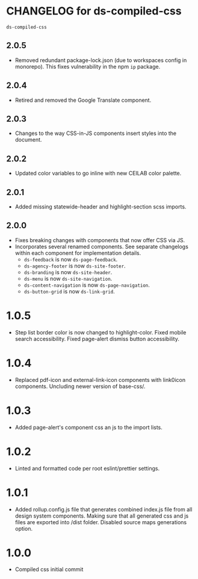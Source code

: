 # CHANGELOG for ds-compiled-css

`ds-compiled-css`

## 2.0.5

- Removed redundant package-lock.json (due to workspaces config in monorepo). This fixes vulnerability in the npm `ip` package.

## 2.0.4

- Retired and removed the Google Translate component.

## 2.0.3

- Changes to the way CSS-in-JS components insert styles into the document.

## 2.0.2

- Updated color variables to go inline with new CEILAB color palette.

## 2.0.1

- Added missing statewide-header and highlight-section scss imports.

## 2.0.0

- Fixes breaking changes with components that now offer CSS via JS.
- Incorporates several renamed components. See separate changelogs within each component for implementation details.
  - `ds-feedback` is now `ds-page-feedback`.
  - `ds-agency-footer` is now `ds-site-footer`.
  - `ds-branding` is now `ds-site-header`.
  - `ds-menu` is now `ds-site-navigation`.
  - `ds-content-navigation` is now `ds-page-navigation`.
  - `ds-button-grid` is now `ds-link-grid`.

# 1.0.5

- Step list border color is now changed to highlight-color. Fixed mobile search accessibility. Fixed page-alert dismiss button accessibility.

# 1.0.4

- Replaced pdf-icon and external-link-icon components with link0icon components. Uncluding newer version of base-css/.

# 1.0.3

- Added page-alert's component css an js to the import lists.

# 1.0.2

- Linted and formatted code per root eslint/prettier settings.

# 1.0.1

- Added rollup.config.js file that generates combined index.js file from all design system components. Making sure that all generated css and js files are exported into /dist folder. Disabled source maps generations option.

# 1.0.0

- Compiled css initial commit
